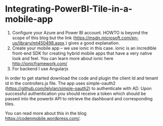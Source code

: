 # Integrating-PowerBI-Tile-in-a-mobile-app
1. Configure  your Azure and Power BI account. HOWTO is beyond the scope of this blog but the link (https://msdn.microsoft.com/en-us/library/mt450498.aspx.) gives a good explanation.
2. Create your mobile app – we use ionic in this case. ionic is an incredible front-end SDK for creating hybrid mobile apps that have a very native look and feel. You can learn more about ionic here http://ionicframework.com/
3. For backend I use Angularjs

In order to get started download the code and plugin the client Id and tenant id in the controllers.js file. The app uses 
simple-oauth2 (https://github.com/lelylan/simple-oauth2) to authenticate with AD. Upon successful authentication you should receive a token which should be passed into the powerbi API to retrieve the dashboard and corresponding tiles.

You can read more about this in the blog https://codenmobile.wordpress.com/.


